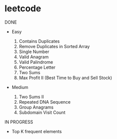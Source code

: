 # leetcode

DONE
- Easy		
	1. Contains Duplicates
    2. Remove Duplicates in Sorted Array 		
	3. Single Number	
    4. Valid Anagram	
	5. Valid Palindrome		
    6. Percentage Letter
    7. Two Sums	
    8. Max Profit II (Best Time to Buy and Sell Stock)  

- Medium
    1. Two Sums II		
    2. Repeated DNA Sequence
    3. Group Anagrams
    4. Subdomain Visit Count	
	

IN PROGRESS    
- Top K frequent elements
			
			
			
			
			
			
			